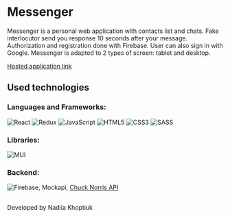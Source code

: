 # Messenger

Messenger is a personal web application with contacts list and chats. Fake
interlocutor send you response 10 seconds after your message. Authorization and
registration done with Firebase. User can also sign in with Google. Messenger is
adapted to 2 types of screen: tablet and desktop.

[Hosted application link](https://nadiakhoptiuk.github.io/chat-test-task/)

## Used technologies

### Languages and Frameworks:

![React](https://img.shields.io/badge/react-%2320232a.svg?style=for-the-badge&logo=react&logoColor=%2361DAFB)
![Redux](https://img.shields.io/badge/redux-%23593d88.svg?style=for-the-badge&logo=redux&logoColor=white)
![JavaScript](https://img.shields.io/badge/javascript-%23323330.svg?style=for-the-badge&logo=javascript&logoColor=%23F7DF1E)
![HTML5](https://img.shields.io/badge/html5-%23E34F26.svg?style=for-the-badge&logo=html5&logoColor=white)
![CSS3](https://img.shields.io/badge/css3-%231572B6.svg?style=for-the-badge&logo=css3&logoColor=white)
![SASS](https://img.shields.io/badge/SASS-hotpink.svg?style=for-the-badge&logo=SASS&logoColor=white)

### Libraries:

![MUI](https://img.shields.io/badge/MUI-%230081CB.svg?style=for-the-badge&logo=mui&logoColor=white)

### Backend:

![Firebase](https://img.shields.io/badge/Firebase-039BE5?style=for-the-badge&logo=Firebase&logoColor=white),
Mockapi, [Chuck Norris API](https://api.chucknorris.io/)

##

Developed by Nadiia Khoptiuk
